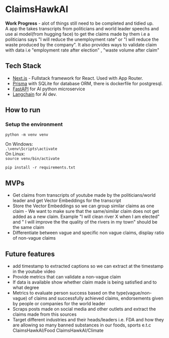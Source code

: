 # ClaimsHawkAI
**Work Progress** - alot of things still need to be completed and tidied up. <br>
A app the takes transcripts from politicians and world leader speechs and use ai model(from hugging face) to get the claims made by them i.e a politicians says "I will reduce the unemployment rate" or "I will reduce the waste produced by the company". It also provides ways to validate claim with data i.e "employment rate after election" , "waste volume after claim"

## Tech Stack
- [Next.js](https://nextjs.org/docs) - Fullstack framework for React. Used with App Router.
- [Prisma](https://www.prisma.io/) with SQLite for database ORM, there is dockerfile for postgresql.
- [FastAPI](https://fastapi.tiangolo.com/) for AI python microservice
- [Langchain](https://python.langchain.com/v0.2/docs/introduction/) for AI dev.
## How to run

### Setup the environment
`python -m venv venv`

On Windows: <br>
`.\venv\Scripts\activate`
<br>
On Linux: <br>
`source venv/bin/activate`

`pip install -r requirements.txt`

## MVPs
- Get claims from transcripts of youtube made by the politicians/world leader and get Vector Embeddings for the transcript
- Store the Vector Embeddings so we can group similar claims as one claim - We want to make sure that the same/similar claim does not get added as a new claim. Example "I will clean river X when I am elected" and " I will improve the the quality of the rivers in my town" should be the same claim
- Differentiate between vague and specific non vague claims, display ratio of non-vague claims



## Future features
- add timestamp to extracted captions so we can extract at the timestamp in the youtube video
- Provide metrics that can validate a non-vague claim 
- If data is available show whether claim made is being satisfied and to what degree
- Metrics to evaluate person success based on the type(vague/non-vague) of claims and successfully achieved claims, endorsements given by people or companies for the world leader
- Scraps posts made on social media and other outlets and extract the claims made from this sources 
- Target different industries and their heads/leaders i.e. FDA and how they are allowing so many banned substances in our foods, sports e.t.c ClaimsHawkAI/Food ClaimsHawkAI/Climate